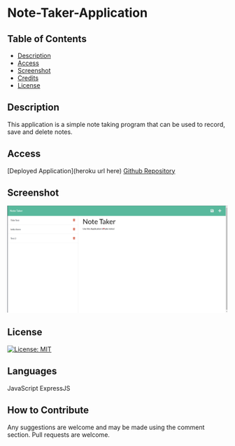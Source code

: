 # Note-Taker-Application

## Table of Contents 

- [Description](#description)
- [Access](#access)
- [Screenshot](#usage)
- [Credits](#credits)
- [License](#license)

## Description

This application is a simple note taking program that can be used to record, save and delete notes. 


## Access

[Deployed Application](heroku url here)
[Github Repository](https://github.com/difurung/The-Weather-Application)

## Screenshot

![Screenshot of application](public/assets/images/Note%20taker.png)


## License

[![License: MIT](https://img.shields.io/badge/License-MIT-yellow.svg)](https://opensource.org/licenses/MIT)


## Languages

JavaScript
ExpressJS



## How to Contribute
Any suggestions are welcome and may be made using the comment section. Pull requests are welcome.
